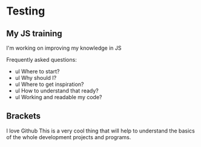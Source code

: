 # Testing

## My JS training

I'm working on improving my knowledge in JS

Frequently asked questions: 
+ ul Where to start?
+ ul Why should I?
+ ul Where to get inspiration?
+ ul How to understand that ready?
+ ul Working and readable my code?

## Brackets

I love Github
This is a very cool thing that will help to understand the basics of the whole development projects and programs.

